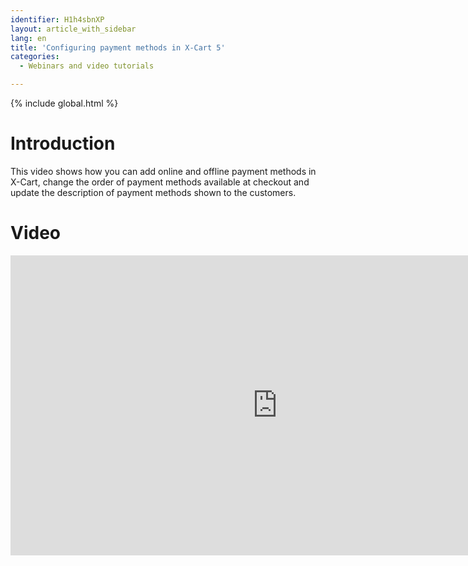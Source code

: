 ```yaml
---
identifier: H1h4sbnXP
layout: article_with_sidebar
lang: en
title: 'Configuring payment methods in X-Cart 5'
categories:
  - Webinars and video tutorials

---
```


{% include global.html %}

# Introduction

This video shows how you can add online and offline payment methods in X-Cart, change the order of payment methods available at checkout and update the description of payment methods shown to the customers.

# Video

<iframe class="youtube-player" type="text/html" style="width: 853px; height: 480px" src="http://www.youtube.com/embed/wyXsPRi5MN0" frameborder="0"></iframe>